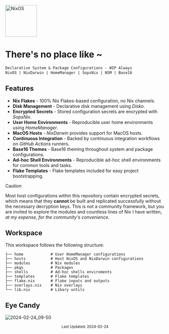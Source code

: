 [<img src="https://nixos.org/logo/nixos-logo-only-hires.png" width="100" alt="NixOS">](https://nixos.org)

# There's no place like ~

```ocaml
Declarative System & Package Configurations - WIP Always
NixOS | NixDarwin | HomeManager | SopsNix | NSM | Base16
```

## Features

- **Nix Flakes** - 100% Nix Flakes-based configuration, no Nix channels.
- **Disk Management** - Declarative disk management using _Disko_.
- **Encrypted Secrets** - Stored configuration secrets are encrypted with _SopsNix_.
- **User Home Environments** - Reproducible user home environments using _HomeManager_.
- **MacOS Hosts** - _NixDarwin_ provides support for MacOS hosts.
- **Continuous Integration** - Backed by continuous integration workflows on _GitHub Actions_ runners.
- **Base16 Themes** - Base16 theming throughout system and package configurations.
- **Ad-hoc Shell Environments** - Reproducible ad-hoc shell environments for common tools and tasks.
- **Flake Templates** - Flake templates included for easy project bootstrapping.

> [!CAUTION]
>
> Most host configurations within this repository contain encrypted secrets,
> which means that they **cannot** be built and replicated successfully without
> the necessary decryption keys. This is not a community framework, but you are
> invited to explore the modules and countless lines of Nix I have written, _at
> my expense, for the community's convenience_.

## Workspace

This workspace follows the following structure:

```
├── home            # User HomeManager configurations
├── hosts           # Host NixOS and NixDarwin configurations
├── modules         # Nix modules
├── pkgs            # Packages
├── shells          # Ad-hoc shells enviroments
├── templates       # Flake templates
├── flake.nix       # Flake inputs and outputs
├── overlays.nix    # Nix overlays
└── lib.nix         # Libary untils
```

## Eye Candy

![2024-02-24_09-50](https://github.com/dominicegginton/dotfiles/assets/28626241/658cfb6d-96aa-4692-ad0e-891c7a081a60)

<p align="center">
    <sub>Last Updated: 2024-02-24</sub>
</p>
